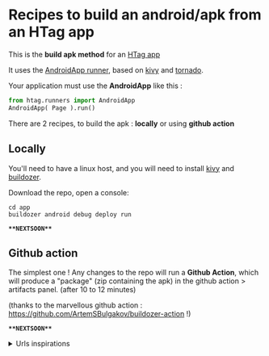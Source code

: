 # Recipes to build an android/apk from an HTag app

This is the **build apk method** for an [HTag app](https://github.com/manatlan/htag)

It uses the [AndroidApp runner](https://manatlan.github.io/htag/runners/#androidapp), based on [kivy](https://kivy.org/) and [tornado](https://www.tornadoweb.org/en/stable/).

Your application must use the **AndroidApp** like this :

```python
from htag.runners import AndroidApp
AndroidApp( Page ).run()
```

There are 2 recipes, to build the apk : **locally** or using **github action**

## Locally

You'll need to have a linux host, and you will need to install [kivy](https://kivy.org/) and [buildozer](https://buildozer.readthedocs.io/en/latest/).

Download the repo, open a console:

```
cd app
buildozer android debug deploy run
```

**`**NEXTSOON**`**

## Github action

The simplest one ! Any changes to the repo will run a **Github Action**, which will produce a "package" (zip containing the apk) in the github action > artifacts panel. (after 10 to 12 minutes)

(thanks to the marvellous github action : https://github.com/ArtemSBulgakov/buildozer-action !)

**`**NEXTSOON**`**


<details>
  <summary>Urls inspirations</summary>
  
  help for modify androidmanifest : https://github.com/ArtemSBulgakov/buildozer-action/issues/20
  
  github actions doc : https://docs.github.com/en/actions/using-workflows/workflow-syntax-for-github-actions#jobsjob_idstepsuses

  P4A docs : https://github.com/Android-for-Python/Android-for-Python-Users#changing-buildozerspec

  Buidozer-action: https://github.com/ArtemSBulgakov/buildozer-action

  example : https://github.com/kaustubhgupta/KivyMLApp

  clear text trouble : https://manatlan.github.io/guy/howto_build_apk_android/#authorize-clear-text-traffic-in-your-apk

  main ideas: https://towardsdatascience.com/3-ways-to-convert-python-app-into-apk-77f4c9cd55af
</details>
